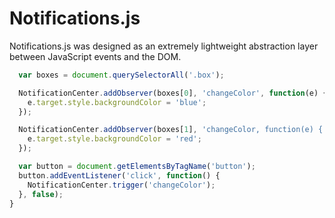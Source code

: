 <h1>Notifications.js</h1>
<p>Notifications.js was designed as an extremely lightweight abstraction layer between JavaScript events and the DOM.</p>

```javascript
  var boxes = document.querySelectorAll('.box');

  NotificationCenter.addObserver(boxes[0], 'changeColor', function(e) {
    e.target.style.backgroundColor = 'blue';
  });

  NotificationCenter.addObserver(boxes[1], 'changeColor, function(e) {
    e.target.style.backgroundColor = 'red';
  });

  var button = document.getElementsByTagName('button');
  button.addEventListener('click', function() {
    NotificationCenter.trigger('changeColor');
  }, false);
}
```
